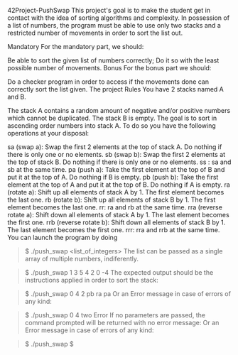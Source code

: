 42Project-PushSwap
This project's goal is to make the student get in contact with the idea of sorting algorithms and complexity. In possession of a list of numbers, the program must be able to use only two stacks and a restricted number of movements in order to sort the list out.

Mandatory
For the mandatory part, we should:

Be able to sort the given list of numbers correctly;
Do it so with the least possible number of movements.
Bonus
For the bonus part we should:

Do a checker program in order to access if the movements done can correctly sort the list given.
The project
Rules
You have 2 stacks named A and B.

The stack A contains a random amount of negative and/or positive numbers which cannot be duplicated.
The stack B is empty.
The goal is to sort in ascending order numbers into stack A. To do so you have the following operations at your disposal:

sa (swap a): Swap the first 2 elements at the top of stack A. Do nothing if there is only one or no elements.
sb (swap b): Swap the first 2 elements at the top of stack B. Do nothing if there is only one or no elements.
ss : sa and sb at the same time.
pa (push a): Take the first element at the top of B and put it at the top of A. Do nothing if B is empty.
pb (push b): Take the first element at the top of A and put it at the top of B. Do nothing if A is empty.
ra (rotate a): Shift up all elements of stack A by 1. The first element becomes the last one.
rb (rotate b): Shift up all elements of stack B by 1. The first element becomes the last one.
rr: ra and rb at the same time.
rra (reverse rotate a): Shift down all elements of stack A by 1. The last element becomes the first one.
rrb (reverse rotate b): Shift down all elements of stack B by 1. The last element becomes the first one.
rrr: rra and rrb at the same time.
You can launch the program by doing

> $ ./push_swap <list_of_integers> 
The list can be passed as a single array of multiple numbers, indiferently.

> $ ./push_swap 1 3 5 4 2 0 -4
The expected output should be the instructions applied in order to sort the stack:

> $ ./push_swap 0 4 2
> pb
> ra
> pa
Or an Error message in case of errors of any kind:

> $ ./push_swap 0 4 two
> Error
If no parameters are passed, the command prompted will be returned with no error message: Or an Error message in case of errors of any kind:

> $ ./push_swap
> $
